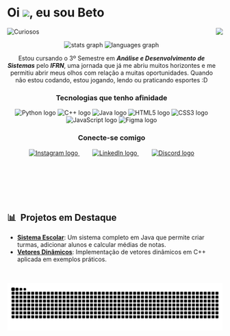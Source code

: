 <h1 align="left">Oi <img src="https://raw.githubusercontent.com/kaueMarques/kaueMarques/master/hi.gif" height="30px">, eu sou Beto</h1>
<img align="right" height="590em" src= "https://raw.githubusercontent.com/gist/luiizr/80ccfdb8c92acf020678eb204bb5f242/raw/4b721f9d24125237573618391ad7ca6ce32117aa/Githubcard.svg"/>
<p align="left"> <img src="https://komarev.com/ghpvc/?username=luiizr&color=09A5A5" alt="Curiosos " /> </p>

<div align="center">
  <img src="https://github-readme-stats.vercel.app/api?username=luiizr&show_icons=true&count_private=true&hide_border=true&title_color=00bfbf&icon_color=00bfbf&text_color=c9d1d9&bg_color=0d1117" height="130" alt="stats graph" />
  <img src="https://github-readme-stats.vercel.app/api/top-langs?username=luiizr&layout=compact&hide_border=true&title_color=00bfbf&text_color=00bfbf&bg_color=0d1117" height="130" alt="languages graph" />
</div>

<p align="center">Estou cursando o 3º Semestre em <Strong><em>Análise e Desenvolvimento de Sistemas</em></Strong> pelo <Strong><em>IFRN</em></Strong>, uma jornada que já me abriu muitos horizontes e me permitiu abrir meus olhos com relação a muitas oportunidades. Quando não estou codando, estou jogando, lendo ou praticando esportes :D</p>

  <div align="center">
    <h3>Tecnologias que tenho afinidade</h3>
    <img src="https://cdn.jsdelivr.net/gh/devicons/devicon/icons/python/python-original.svg" height="30" alt="Python logo" />
    <img src="https://cdn.jsdelivr.net/gh/devicons/devicon/icons/cplusplus/cplusplus-original.svg" height="30" alt="C++ logo" />
    <img src="https://cdn.jsdelivr.net/gh/devicons/devicon/icons/java/java-original.svg" height="30" alt="Java logo" />
    <img src="https://cdn.jsdelivr.net/gh/devicons/devicon/icons/html5/html5-original.svg" height="30" alt="HTML5 logo" />
    <img src="https://cdn.jsdelivr.net/gh/devicons/devicon/icons/css3/css3-original.svg" height="30" alt="CSS3 logo" />
    <img src="https://cdn.jsdelivr.net/gh/devicons/devicon/icons/javascript/javascript-original.svg" height="30" alt="JavaScript logo" />
    <img src="https://cdn.jsdelivr.net/gh/devicons/devicon/icons/figma/figma-original.svg" height="30" alt="Figma logo" />
  </div>
  
<div align="center">
  <h3>Conecte-se comigo</h3>
  <div style="text-align: center;">
    <a href="https://www.instagram.com/luiiz.rs/" target="_blank" style="margin: 0 15px;">
      <img src="https://upload.wikimedia.org/wikipedia/commons/a/a5/Instagram_icon.png" height="30" alt="Instagram logo"/>
    </a>
    <a href="https://www.linkedin.com/in/luiz-roberto-desenvolvedor/" target="_blank" style="margin: 0 15px;">
      <img src="https://cdn.jsdelivr.net/gh/devicons/devicon/icons/linkedin/linkedin-original.svg" height="30" alt="LinkedIn logo"/>
    </a>
    <a href="https://discord.com/invite/#" target="_blank" style="margin: 0 15px;">
      <img src="https://i.ebayimg.com/images/g/2CQAAOSwo41mrpGl/s-l1600.jpg" height="30" alt="Discord logo"/>
    </a>
  </div>
</div>

<br><br><br><br><br>

## 📊 &nbsp;Projetos em Destaque
- **[Sistema Escolar](https://github.com/luiizr/SistemaEscolar_poo.java)**: Um sistema completo em Java que permite criar turmas, adicionar alunos e calcular médias de notas.
- **[Vetores Dinâmicos](https://github.com/luiizr/Vetores-Dinamicos)**: Implementação de vetores dinâmicos em C++ aplicada em exemplos práticos.
<br>
<br clear="both">
<picture align="center">
  <source media="(prefers-color-scheme: dark)" srcset="https://raw.githubusercontent.com/luiizr/luiizr/output/github-contribution-grid-snake-dark.svg">
  <source media="(prefers-color-scheme: light)" srcset="https://raw.githubusercontent.com/luiizr/luiizr/output/github-contribution-grid-snake-dark.svg">
  <img align="center" alt="github contribution grid snake animation" src="https://raw.githubusercontent.com/luiizr/luiizr/output/github-contribution-grid-snake.svg">
</picture>

